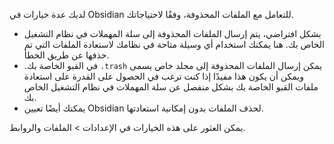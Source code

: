 لديك عدة خيارات في Obsidian للتعامل مع الملفات المحذوفة، وفقًا لاحتياجاتك.

- بشكل افتراضي، يتم إرسال الملفات المحذوفة إلى سلة المهملات في نظام التشغيل الخاص بك. هنا يمكنك استخدام أي وسيلة متاحة في نظامك لاستعادة الملفات التي تم حذفها عن طريق الخطأ.
- يمكن إرسال الملفات المحذوفة إلى مجلد خاص يسمى <code dir="ltr">.trash</code> في القبو الخاصة بك. ويمكن أن يكون هذا مفيدًا إذا كنت ترغب في الحصول على القدرة على استعادة ملفات القبو الخاصة بك بشكل منفصل عن سلة المهملات في نظام التشغيل الخاص بك.
- يمكنك أيضًا تعيين Obsidian لحذف الملفات بدون إمكانية استعادتها.

يمكن العثور على هذه الخيارات في الإعدادات > الملفات والروابط.
